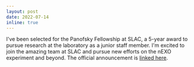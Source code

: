 ```yaml
---
layout: post
date: 2022-07-14
inline: true
---
```


I've been selected for the Panofsky Fellowship at SLAC, a 5-year award to pursue research at the laboratory as a junior staff member. I'm excited to join the amazing team at SLAC and pursue new efforts on the nEXO experiment and beyond. The official announcement is [linked here](https://www6.slac.stanford.edu/news/2022-07-14-chelsea-bartram-and-brian-lenardo-named-2022-panofsky-fellows-slac). 
